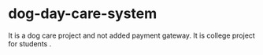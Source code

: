 # dog-day-care-system
It is a dog care project and not added payment gateway.
It is college project for students .
